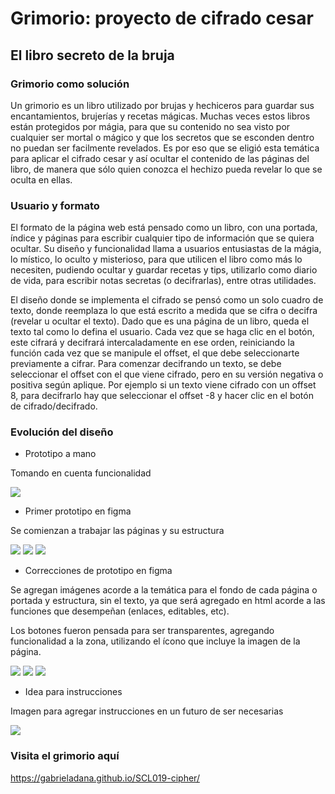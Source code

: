 # Grimorio: proyecto de cifrado cesar 
## El libro secreto de la bruja

### Grimorio como solución
Un grimorio es un libro utilizado por brujas y hechiceros para guardar sus encantamientos, brujerías y recetas mágicas. Muchas veces estos libros están protegidos por mágia, para que su contenido no sea visto por cualquier ser mortal o mágico y que los secretos que se esconden dentro no puedan ser facilmente revelados. Es por eso que se eligió esta temática para aplicar el cifrado cesar y así ocultar el contenido de las páginas del libro, de manera que sólo quien conozca el hechizo pueda revelar lo que se oculta en ellas.

### Usuario y formato        
El formato de la página web está pensado como un libro, con una portada, índice y páginas para escribir cualquier tipo de información que se quiera ocultar. Su diseño y funcionalidad llama a usuarios entusiastas de la mágia, lo místico, lo oculto y misterioso, para que utilicen el libro como más lo necesiten, pudiendo ocultar y guardar recetas y tips, utilizarlo como diario de vida, para escribir notas secretas (o decifrarlas), entre otras utilidades. 

El diseño donde se implementa el cifrado se pensó como un solo cuadro de texto, donde reemplaza lo que está escrito a medida que se cifra o decifra (revelar u ocultar el texto). Dado que es una página de un libro, queda el texto tal como lo defina el usuario. Cada vez que se haga clic en el botón, este cifrará y decifrará intercaladamente en ese orden, reiniciando la función cada vez que se manipule el offset, el que debe seleccionarte previamente a cifrar. Para comenzar decifrando un texto, se debe seleccionar el offset con el que viene cifrado, pero en su versión negativa o positiva según aplique. Por ejemplo si un texto viene cifrado con un offset 8, para decifrarlo hay que seleccionar el offset -8 y hacer clic en el botón de cifrado/decifrado.  

### Evolución del diseño

* Prototipo a mano

Tomando en cuenta funcionalidad

<img src="prototipo.jpg"></img>

* Primer prototipo en figma

Se comienzan a trabajar las páginas y su estructura


<img src="prototipo2.png"></img>
<img src="prototipo3.png"></img>
<img src="prototipo4.png"></img>

* Correcciones de prototipo en figma

Se agregan imágenes acorde a la temática para el fondo de cada página o portada y estructura, sin el texto, ya que será agregado en html acorde a las funciones que desempeñan (enlaces, editables, etc).

Los botones fueron pensada para ser transparentes, agregando funcionalidad a la zona, utilizando el ícono que incluye la imagen de la página.


<img src="final1.png"></img>
<img src="final2.png"></img>
<img src="final3.png"></img>


* Idea para instrucciones

Imagen para agregar instrucciones en un futuro de ser necesarias


<img src="instrucciones.png"></img>


### Visita el grimorio aquí

https://gabrieladana.github.io/SCL019-cipher/